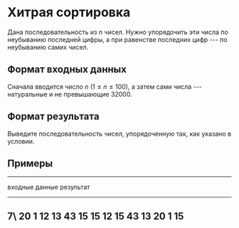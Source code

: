 # Хитрая сортировка
         
Дана последовательность из $n$ чисел. Нужно упорядочить эти числа по неубыванию
последней цифры, а при равенстве последних цифр --- по неубыванию самих чисел.

## Формат входных данных

Сначала вводится число $n$ ($1 \leqslant n \leqslant 100$), а затем сами числа ---
натуральные и не превышающие $32000$.

## Формат результата

Выведите последовательность чисел, упорядоченную так, как указано в условии.

## Примеры

-----------------------------------------
входные данные       результат
-------------------- --------------------
7\                   20 1 12 13 43 15 15 
12 15 43 13 20 1 15
-----------------------------------------

